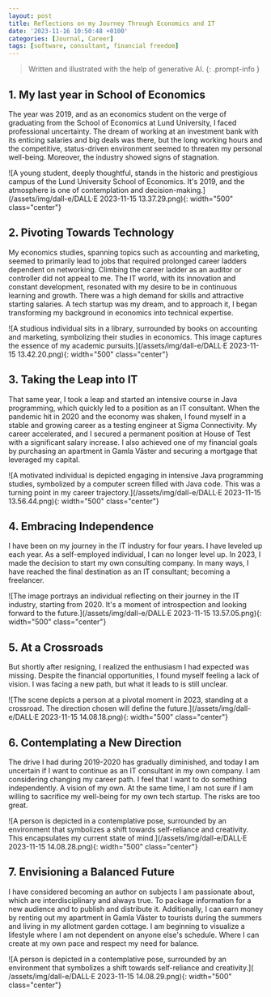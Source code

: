 ```yaml
---
layout: post
title: Reflections on my Journey Through Economics and IT
date: '2023-11-16 10:50:48 +0100'
categories: [Journal, Career]
tags: [software, consultant, financial freedom]
---
```


> Written and illustrated with the help of generative AI.
{: .prompt-info }

## 1. My last year in School of Economics

The year was 2019, and as an economics student on the verge of graduating from the School of Economics at Lund University, I faced professional uncertainty. The dream of working at an investment bank with its enticing salaries and big deals was there, but the long working hours and the competitive, status-driven environment seemed to threaten my personal well-being. Moreover, the industry showed signs of stagnation.

![A young student, deeply thoughtful, stands in the historic and prestigious campus of the Lund University School of Economics. It's 2019, and the atmosphere is one of contemplation and decision-making.](/assets/img/dall-e/DALL·E 2023-11-15 13.37.29.png){: width="500" class="center"}

## 2. Pivoting Towards Technology

My economics studies, spanning topics such as accounting and marketing, seemed to primarily lead to jobs that required prolonged career ladders dependent on networking. Climbing the career ladder as an auditor or controller did not appeal to me. The IT world, with its innovation and constant development, resonated with my desire to be in continuous learning and growth. There was a high demand for skills and attractive starting salaries. A tech startup was my dream, and to approach it, I began transforming my background in economics into technical expertise.

![A studious individual sits in a library, surrounded by books on accounting and marketing, symbolizing their studies in economics. This image captures the essence of my academic pursuits.](/assets/img/dall-e/DALL·E 2023-11-15 13.42.20.png){: width="500" class="center"}

## 3. Taking the Leap into IT

That same year, I took a leap and started an intensive course in Java programming, which quickly led to a position as an IT consultant. When the pandemic hit in 2020 and the economy was shaken, I found myself in a stable and growing career as a testing engineer at Sigma Connectivity. My career accelerated, and I secured a permanent position at House of Test with a significant salary increase. I also achieved one of my financial goals by purchasing an apartment in Gamla Väster and securing a mortgage that leveraged my capital.

![A motivated individual is depicted engaging in intensive Java programming studies, symbolized by a computer screen filled with Java code. This was a turning point in my career trajectory.](/assets/img/dall-e/DALL·E 2023-11-15 13.56.44.png){: width="500" class="center"}

## 4. Embracing Independence

I have been on my journey in the IT industry for four years. I have leveled up each year. As a self-employed individual, I can no longer level up. In 2023, I made the decision to start my own consulting company. In many ways, I have reached the final destination as an IT consultant; becoming a freelancer.

![The image portrays an individual reflecting on their journey in the IT industry, starting from 2020. It's a moment of introspection and looking forward to the future.](/assets/img/dall-e/DALL·E 2023-11-15 13.57.05.png){: width="500" class="center"}

## 5. At a Crossroads

But shortly after resigning, I realized the enthusiasm I had expected was missing. Despite the financial opportunities, I found myself feeling a lack of vision. I was facing a new path, but what it leads to is still unclear.

![The scene depicts a person at a pivotal moment in 2023, standing at a crossroad. The direction chosen will define the future.](/assets/img/dall-e/DALL·E 2023-11-15 14.08.18.png){: width="500" class="center"}

## 6. Contemplating a New Direction

The drive I had during 2019-2020 has gradually diminished, and today I am uncertain if I want to continue as an IT consultant in my own company. I am considering changing my career path. I feel that I want to do something independently. A vision of my own. At the same time, I am not sure if I am willing to sacrifice my well-being for my own tech startup. The risks are too great.

![A person is depicted in a contemplative pose, surrounded by an environment that symbolizes a shift towards self-reliance and creativity. This encapsulates my current state of mind.](/assets/img/dall-e/DALL·E 2023-11-15 14.08.28.png){: width="500" class="center"}

## 7. Envisioning a Balanced Future

I have considered becoming an author on subjects I am passionate about, which are interdisciplinary and always true. To package information for a new audience and to
publish and distribute it. Additionally, I can earn money by renting out my apartment in Gamla Väster to tourists during the summers and living in my allotment garden cottage. I am beginning to visualize a lifestyle where I am not dependent on anyone else's schedule. Where I can create at my own pace and respect my need for balance.

![A person is depicted in a contemplative pose, surrounded by an environment that symbolizes a shift towards self-reliance and creativity.](
    /assets/img/dall-e/DALL·E 2023-11-15 14.08.29.png){: width="500" class="center"}
